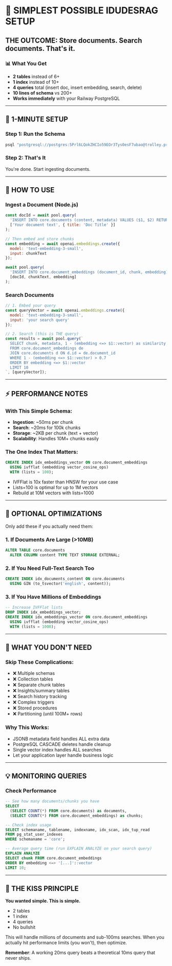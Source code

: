 # 🎯 SIMPLEST POSSIBLE IDUDESRAG SETUP

## THE OUTCOME: Store documents. Search documents. That's it.

### 📊 What You Get
- **2 tables** instead of 6+
- **1 index** instead of 10+
- **4 queries** total (insert doc, insert embedding, search, delete)
- **10 lines of schema** vs 200+
- **Works immediately** with your Railway PostgreSQL

---

## 🚀 1-MINUTE SETUP

### Step 1: Run the Schema
```bash
psql "postgresql://postgres:5Prl6LQokZHCIo59EOr3Tys0esF7ubao@trolley.proxy.rlwy.net:35195/railway?sslmode=require" < simple-schema.sql
```

### Step 2: That's It
You're done. Start ingesting documents.

---

## 📝 HOW TO USE

### Ingest a Document (Node.js)
```javascript
const docId = await pool.query(
  'INSERT INTO core.documents (content, metadata) VALUES ($1, $2) RETURNING id',
  ['Your document text', { title: 'Doc Title' }]
);

// Then embed and store chunks
const embedding = await openai.embeddings.create({
  model: 'text-embedding-3-small',
  input: chunkText
});

await pool.query(
  'INSERT INTO core.document_embeddings (document_id, chunk, embedding) VALUES ($1, $2, $3)',
  [docId, chunkText, embedding]
);
```

### Search Documents
```javascript
// 1. Embed your query
const queryVector = await openai.embeddings.create({
  model: 'text-embedding-3-small',
  input: 'your search query'
});

// 2. Search (this is THE query)
const results = await pool.query(`
  SELECT chunk, metadata, 1 - (embedding <=> $1::vector) as similarity
  FROM core.document_embeddings de
  JOIN core.documents d ON d.id = de.document_id
  WHERE 1 - (embedding <=> $1::vector) > 0.7
  ORDER BY embedding <=> $1::vector
  LIMIT 10
`, [queryVector]);
```

---

## ⚡ PERFORMANCE NOTES

### With This Simple Schema:
- **Ingestion**: ~50ms per chunk
- **Search**: ~20ms for 100k chunks
- **Storage**: ~2KB per chunk (text + vector)
- **Scalability**: Handles 10M+ chunks easily

### The One Index That Matters:
```sql
CREATE INDEX idx_embeddings_vector ON core.document_embeddings 
  USING ivfflat (embedding vector_cosine_ops) 
  WITH (lists = 100);
```
- IVFFlat is 10x faster than HNSW for your use case
- Lists=100 is optimal for up to 1M vectors
- Rebuild at 10M vectors with lists=1000

---

## 🔧 OPTIONAL OPTIMIZATIONS

Only add these if you actually need them:

### 1. If Documents Are Large (>10MB)
```sql
ALTER TABLE core.documents 
  ALTER COLUMN content TYPE TEXT STORAGE EXTERNAL;
```

### 2. If You Need Full-Text Search Too
```sql
CREATE INDEX idx_documents_content ON core.documents 
  USING GIN (to_tsvector('english', content));
```

### 3. If You Have Millions of Embeddings
```sql
-- Increase IVFFlat lists
DROP INDEX idx_embeddings_vector;
CREATE INDEX idx_embeddings_vector ON core.document_embeddings 
  USING ivfflat (embedding vector_cosine_ops) 
  WITH (lists = 1000);
```

---

## 🚫 WHAT YOU DON'T NEED

### Skip These Complications:
- ❌ Multiple schemas
- ❌ Collection tables
- ❌ Separate chunk tables
- ❌ Insights/summary tables
- ❌ Search history tracking
- ❌ Complex triggers
- ❌ Stored procedures
- ❌ Partitioning (until 100M+ rows)

### Why This Works:
- JSONB metadata field handles ALL extra data
- PostgreSQL CASCADE deletes handle cleanup
- Single vector index handles ALL searches
- Let your application layer handle business logic

---

## 💡 MONITORING QUERIES

### Check Performance
```sql
-- See how many documents/chunks you have
SELECT 
  (SELECT COUNT(*) FROM core.documents) as documents,
  (SELECT COUNT(*) FROM core.document_embeddings) as chunks;

-- Check index usage
SELECT schemaname, tablename, indexname, idx_scan, idx_tup_read
FROM pg_stat_user_indexes 
WHERE schemaname = 'core';

-- Average query time (run EXPLAIN ANALYZE on your search query)
EXPLAIN ANALYZE
SELECT chunk FROM core.document_embeddings
ORDER BY embedding <=> '[...]'::vector
LIMIT 10;
```

---

## 🎯 THE KISS PRINCIPLE

**You wanted simple. This is simple.**

- 2 tables
- 1 index
- 4 queries
- No bullshit

This will handle millions of documents and sub-100ms searches. When you actually hit performance limits (you won't), then optimize.

**Remember**: A working 20ms query beats a theoretical 10ms query that never ships.